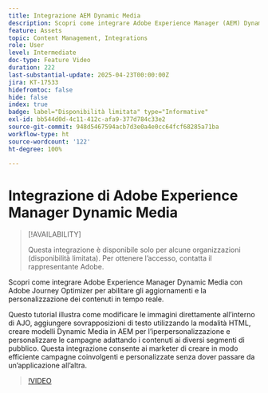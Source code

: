 ```yaml
---
title: Integrazione AEM Dynamic Media
description: Scopri come integrare Adobe Experience Manager (AEM) Dynamic Media con Adobe Journey Optimizer (AJO) per abilitare gli aggiornamenti e la personalizzazione dei contenuti in tempo reale.
feature: Assets
topic: Content Management, Integrations
role: User
level: Intermediate
doc-type: Feature Video
duration: 222
last-substantial-update: 2025-04-23T00:00:00Z
jira: KT-17533
hidefromtoc: false
hide: false
index: true
badge: label="Disponibilità limitata" type="Informative"
exl-id: bb544d0d-4c11-412c-afa9-377d784c33e2
source-git-commit: 948d5467594acb7d3e0a4e0cc64fcf68285a71ba
workflow-type: ht
source-wordcount: '122'
ht-degree: 100%

---
```


# Integrazione di Adobe Experience Manager Dynamic Media

>[!AVAILABILITY]
>
>Questa integrazione è disponibile solo per alcune organizzazioni (disponibilità limitata). Per ottenere l’accesso, contatta il rappresentante Adobe.

Scopri come integrare Adobe Experience Manager Dynamic Media con Adobe Journey Optimizer per abilitare gli aggiornamenti e la personalizzazione dei contenuti in tempo reale.

Questo tutorial illustra come modificare le immagini direttamente all’interno di AJO, aggiungere sovrapposizioni di testo utilizzando la modalità HTML, creare modelli Dynamic Media in AEM per l’iperpersonalizzazione e personalizzare le campagne adattando i contenuti ai diversi segmenti di pubblico. Questa integrazione consente ai marketer di creare in modo efficiente campagne coinvolgenti e personalizzate senza dover passare da un’applicazione all’altra.

>[!VIDEO](https://video.tv.adobe.com/v/3457695/?learn=on&enablevpops)
